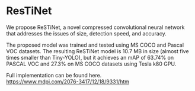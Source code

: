 # ResTiNet

We propose ReSTiNet, a novel compressed convolutional neural network that addresses the issues of size, detection speed, and accuracy. 

The proposed model was trained and tested using MS COCO and Pascal VOC datasets. The resulting ReSTiNet model is 10.7 MB in size (almost five times smaller than Tiny-YOLO), but it achieves an mAP of 63.74% on PASCAL VOC and 27.3% on MS COCO datasets using Tesla k80 GPU.

Full implementation can be found here.   
                             https://www.mdpi.com/2076-3417/12/18/9331/htm 
